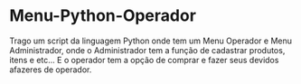 # Menu-Python-Operador
Trago um script da linguagem Python onde tem um Menu Operador e Menu Administrador, onde o Administrador tem a função de cadastrar produtos, itens e etc... E o operador tem a opção de comprar e fazer seus devidos afazeres de operador.
